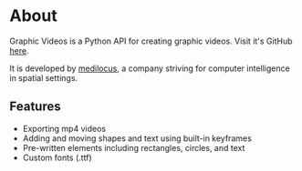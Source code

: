 # About

Graphic Videos is a Python API for creating graphic videos. Visit it's GitHub [here][github].

It is developed by [medilocus][medilocus], a company striving for computer intelligence in spatial settings.

## Features

* Exporting mp4 videos
* Adding and moving shapes and text using built-in keyframes
* Pre-written elements including rectangles, circles, and text
* Custom fonts (.ttf)


[medilocus]: https://github.com/medilocus
[github]: https://github.com/medilocus/graphic_videos
